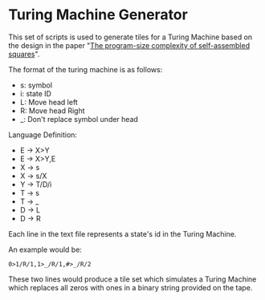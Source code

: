 # Turing Machine Generator

This set of scripts is used to generate tiles for a Turing Machine based on the design in the paper "[The program-size complexity of self-assembled squares](https://dl.acm.org/citation.cfm?id=335358)".

The format of the turing machine is as follows:

- s: symbol
- i: state ID
- L: Move head left
- R: Move head Right
- _: Don't replace symbol under head

Language Definition:

- E -> X>Y
- E -> X>Y,E
- X -> s
- X -> s/X
- Y -> T/D/i
- T -> s
- T -> _
- D -> L
- D -> R

Each line in the text file represents a state's id in the Turing Machine.

An example would be:

```
0>1/R/1,1>_/R/1,#>_/R/2

```

These two lines would produce a tile set which simulates a Turing Machine which replaces all zeros with ones in a binary string provided on the tape.

